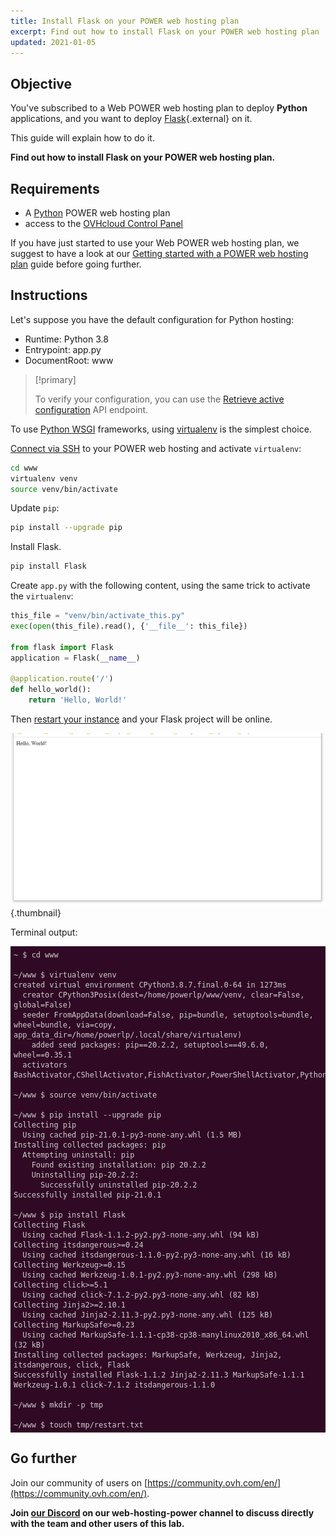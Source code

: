 ```yaml
---
title: Install Flask on your POWER web hosting plan
excerpt: Find out how to install Flask on your POWER web hosting plan
updated: 2021-01-05
---
```


<style>
 pre {
     font-size: 14px;
 }
 pre.console {
   background-color: #300A24; 
   color: #ccc;
   font-family: monospace;
   padding: 5px;
   margin-bottom: 5px;
 }
 pre.console code {
   border: solid 0px transparent;
   font-family: monospace !important;
 }
 .small {
     font-size: 0.75em;
 }
</style>

## Objective

You've subscribed to a Web POWER web hosting plan to deploy **Python** applications, and you want to deploy [Flask](https://flask.palletsprojects.com/en/1.1.x/){.external} on it.

This guide will explain how to do it.

**Find out how to install Flask on your POWER web hosting plan.**

## Requirements

- A [Python](https://labs.ovh.com/managed-python) POWER web hosting plan
- access to the [OVHcloud Control Panel](https://www.ovh.com/auth/?action=gotomanager&from=https://www.ovh.ie/&ovhSubsidiary=ie)

If you have just started to use your Web POWER web hosting plan, we suggest to have a look at our [Getting started with a POWER web hosting plan](/pages/ovhcloud_labs/power_web_hosting/getting-started) guide before going further.

## Instructions

Let's suppose you have the default configuration for Python hosting:

- Runtime: Python 3.8   
- Entrypoint: app.py 
- DocumentRoot: www

> [!primary]
>
> To verify your configuration, you can use the [Retrieve active configuration](/pages/ovhcloud_labs/power_web_hosting/getting-started#api-get-active-configuration) API endpoint.

To use [Python WSGI](https://www.fullstackpython.com/wsgi-servers.html) frameworks, using [virtualenv](https://pypi.org/project/virtualenv/) is the simplest choice. 

[Connect via SSH](/pages/ovhcloud_labs/power_web_hosting/getting-started#ssh) to your POWER web hosting and activate `virtualenv`:

```sh
cd www
virtualenv venv
source venv/bin/activate
```

Update `pip`:

```sh
pip install --upgrade pip
```

Install Flask.

```sh
pip install Flask
```

Create `app.py` with the following content, using the same trick to activate the  `virtualenv`:

```python
this_file = "venv/bin/activate_this.py"
exec(open(this_file).read(), {'__file__': this_file})
 
from flask import Flask
application = Flask(__name__)
 
@application.route('/')
def hello_world():
    return 'Hello, World!'
```

Then [restart your instance](/pages/ovhcloud_labs/power_web_hosting/getting-started#restart) and your Flask project will be online.

![Flask](images/python-install-flask-01.png){.thumbnail}

Terminal output:

<pre class="console"><code>~ $ cd www

~/www $ virtualenv venv
created virtual environment CPython3.8.7.final.0-64 in 1273ms
  creator CPython3Posix(dest=/home/powerlp/www/venv, clear=False, global=False)
  seeder FromAppData(download=False, pip=bundle, setuptools=bundle, wheel=bundle, via=copy, app_data_dir=/home/powerlp/.local/share/virtualenv)
    added seed packages: pip==20.2.2, setuptools==49.6.0, wheel==0.35.1
  activators BashActivator,CShellActivator,FishActivator,PowerShellActivator,PythonActivator,XonshActivator

~/www $ source venv/bin/activate

~/www $ pip install --upgrade pip
Collecting pip
  Using cached pip-21.0.1-py3-none-any.whl (1.5 MB)
Installing collected packages: pip
  Attempting uninstall: pip
    Found existing installation: pip 20.2.2
    Uninstalling pip-20.2.2:
      Successfully uninstalled pip-20.2.2
Successfully installed pip-21.0.1

~/www $ pip install Flask
Collecting Flask
  Using cached Flask-1.1.2-py2.py3-none-any.whl (94 kB)
Collecting itsdangerous>=0.24
  Using cached itsdangerous-1.1.0-py2.py3-none-any.whl (16 kB)
Collecting Werkzeug>=0.15
  Using cached Werkzeug-1.0.1-py2.py3-none-any.whl (298 kB)
Collecting click>=5.1
  Using cached click-7.1.2-py2.py3-none-any.whl (82 kB)
Collecting Jinja2>=2.10.1
  Using cached Jinja2-2.11.3-py2.py3-none-any.whl (125 kB)
Collecting MarkupSafe>=0.23
  Using cached MarkupSafe-1.1.1-cp38-cp38-manylinux2010_x86_64.whl (32 kB)
Installing collected packages: MarkupSafe, Werkzeug, Jinja2, itsdangerous, click, Flask
Successfully installed Flask-1.1.2 Jinja2-2.11.3 MarkupSafe-1.1.1 Werkzeug-1.0.1 click-7.1.2 itsdangerous-1.1.0

~/www $ mkdir -p tmp

~/www $ touch tmp/restart.txt
</code></pre>

## Go further

Join our community of users on [https://community.ovh.com/en/](https://community.ovh.com/en/).

**Join [our Discord](https://discord.gg/ovhcloud) on our web-hosting-power channel to discuss directly with the team and other users of this lab.**

